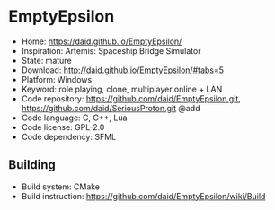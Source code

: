 # EmptyEpsilon

- Home: https://daid.github.io/EmptyEpsilon/
- Inspiration: Artemis: Spaceship Bridge Simulator
- State: mature
- Download: http://daid.github.io/EmptyEpsilon/#tabs=5
- Platform: Windows
- Keyword: role playing, clone, multiplayer online + LAN
- Code repository: https://github.com/daid/EmptyEpsilon.git, https://github.com/daid/SeriousProton.git @add
- Code language: C, C++, Lua
- Code license: GPL-2.0
- Code dependency: SFML

## Building

- Build system: CMake
- Build instruction: https://github.com/daid/EmptyEpsilon/wiki/Build
